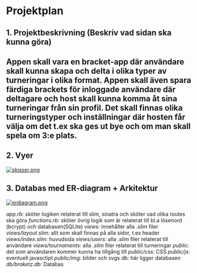 # Projektplan

## 1. Projektbeskrivning (Beskriv vad sidan ska kunna göra)

Appen skall vara en **bracket-app** där användare skall kunna 
skapa och delta i olika typer av **turneringar** i olika format.
Appen skall även spara färdiga **brackets** för inloggade användare
där deltagare och host skall kunna komma åt sina turneringar från
sin profil. Det skall finnas olika **turneringstyper** och inställningar
där hosten får välja om det t.ex ska ges ut bye och om man skall
spela om 3:e plats.
---
## 2. Vyer

[![skisser.png](https://i.postimg.cc/P5BV2vNc/skisser.png)](https://postimg.cc/xX3PdCvy)

## 3. Databas med ER-diagram + Arkitektur

[![erdiagram.png](https://i.postimg.cc/pr8B6q7n/erdiagram.png)](https://postimg.cc/T5dmyqTR)

_app.rb:_ sköter logiken relaterat till slim, sinatra och sköter vad olika routes ska göra
_functions.rb:_ sköter övrig logik som är relaterat till bl.a lösenord (bcrypt) och databasen(SQLite)
_views:_ innehåller alla _.slim_ filer
_views/layout.slim:_ allt som skall finnas på alla sidor, t.ex header
_views/index.slim:_ huvudsida
_views/users:_ alla _.slim_ filer relaterat till användare
_views/tournaments:_ alla _.slim_ filer relaterat till turneringar
_public:_ det som användaren kommer kunna ha tillgång till
_public/css:_ CSS
_public/js:_ eventuell javasctipt
_public/img:_ bilder och svgs
_db:_ här ligger databasen
_db/braketz.db:_ Databas